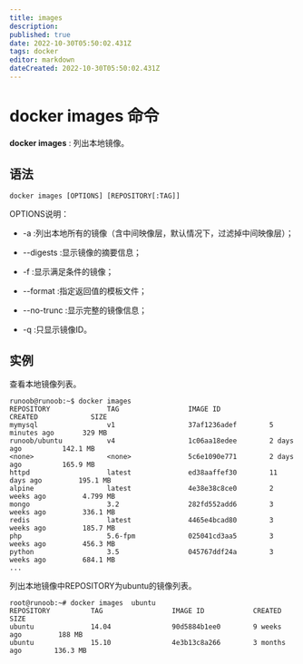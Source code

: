 ```yaml
---
title: images
description: 
published: true
date: 2022-10-30T05:50:02.431Z
tags: docker
editor: markdown
dateCreated: 2022-10-30T05:50:02.431Z
---
```


# docker images 命令

**docker images** : 列出本地镜像。

## 语法

```
docker images [OPTIONS] [REPOSITORY[:TAG]]
```
OPTIONS说明：

- -a :列出本地所有的镜像（含中间映像层，默认情况下，过滤掉中间映像层）；

- --digests :显示镜像的摘要信息；

- -f :显示满足条件的镜像；

- --format :指定返回值的模板文件；

- --no-trunc :显示完整的镜像信息；

- -q :只显示镜像ID。

## 实例
查看本地镜像列表。
```
runoob@runoob:~$ docker images
REPOSITORY              TAG                 IMAGE ID            CREATED             SIZE
mymysql                 v1                  37af1236adef        5 minutes ago       329 MB
runoob/ubuntu           v4                  1c06aa18edee        2 days ago          142.1 MB
<none>                  <none>              5c6e1090e771        2 days ago          165.9 MB
httpd                   latest              ed38aaffef30        11 days ago         195.1 MB
alpine                  latest              4e38e38c8ce0        2 weeks ago         4.799 MB
mongo                   3.2                 282fd552add6        3 weeks ago         336.1 MB
redis                   latest              4465e4bcad80        3 weeks ago         185.7 MB
php                     5.6-fpm             025041cd3aa5        3 weeks ago         456.3 MB
python                  3.5                 045767ddf24a        3 weeks ago         684.1 MB
...
```

列出本地镜像中REPOSITORY为ubuntu的镜像列表。
```
root@runoob:~# docker images  ubuntu
REPOSITORY          TAG                 IMAGE ID            CREATED             SIZE
ubuntu              14.04               90d5884b1ee0        9 weeks ago         188 MB
ubuntu              15.10               4e3b13c8a266        3 months ago        136.3 MB
```
